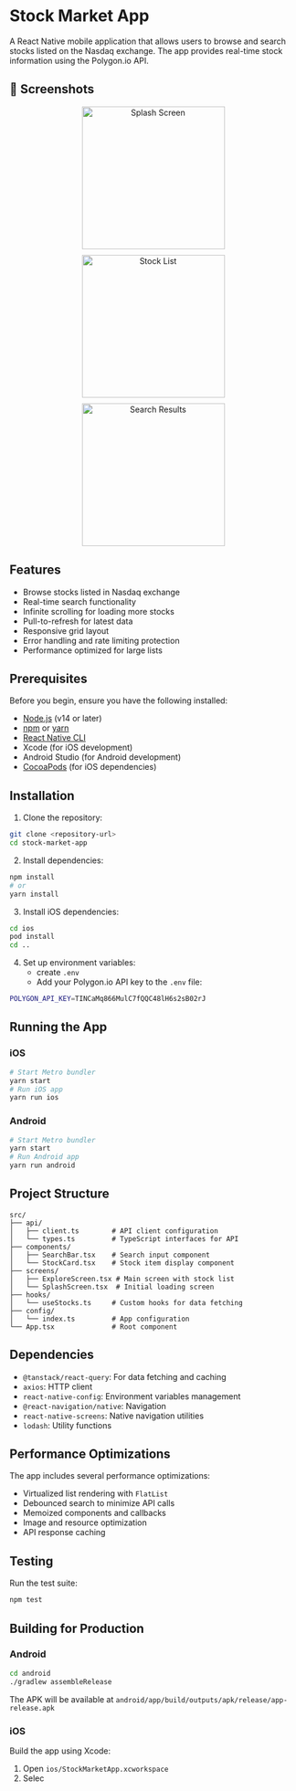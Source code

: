 # Stock Market App

A React Native mobile application that allows users to browse and search stocks listed on the Nasdaq exchange. The app provides real-time stock information using the Polygon.io API.

## 📱 Screenshots
<div align="center">
  <div style="display: flex; flex-direction: row; flex-wrap: wrap; gap: 10px; justify-content: center;">
    <!-- Each screenshot is 250px wide for better README presentation -->
    <img src="./screenshots/splash_screen.png" width="250" alt="Splash Screen" />
    <img src="./screenshots/stock_list.png" width="250" alt="Stock List" />
    <img src="./screenshots/search_results.png" width="250" alt="Search Results" />
  </div>
</div>


## Features

- Browse stocks listed in Nasdaq exchange
- Real-time search functionality
- Infinite scrolling for loading more stocks
- Pull-to-refresh for latest data
- Responsive grid layout
- Error handling and rate limiting protection
- Performance optimized for large lists

## Prerequisites

Before you begin, ensure you have the following installed:
- [Node.js](https://nodejs.org/) (v14 or later)
- [npm](https://www.npmjs.com/) or [yarn](https://yarnpkg.com/)
- [React Native CLI](https://reactnative.dev/docs/environment-setup)
- Xcode (for iOS development)
- Android Studio (for Android development)
- [CocoaPods](https://cocoapods.org/) (for iOS dependencies)

## Installation

1. Clone the repository:
```bash
git clone <repository-url>
cd stock-market-app
```

2. Install dependencies:
```bash
npm install
# or
yarn install
```

3. Install iOS dependencies:
```bash
cd ios
pod install
cd ..
```

4. Set up environment variables:
   - create  `.env`
   - Add your Polygon.io API key to the `.env` file:
```bash
POLYGON_API_KEY=TINCaMq866MulC7fQQC48lH6s2sB02rJ
```

## Running the App

### iOS
```bash
# Start Metro bundler
yarn start
# Run iOS app
yarn run ios
```

### Android
```bash
# Start Metro bundler
yarn start
# Run Android app
yarn run android
```

## Project Structure

```
src/
├── api/
│   ├── client.ts        # API client configuration
│   └── types.ts         # TypeScript interfaces for API
├── components/
│   ├── SearchBar.tsx    # Search input component
│   └── StockCard.tsx    # Stock item display component
├── screens/
│   ├── ExploreScreen.tsx # Main screen with stock list
│   └── SplashScreen.tsx  # Initial loading screen
├── hooks/
│   └── useStocks.ts     # Custom hooks for data fetching
├── config/
│   └── index.ts         # App configuration
└── App.tsx              # Root component
```

## Dependencies

- `@tanstack/react-query`: For data fetching and caching
- `axios`: HTTP client
- `react-native-config`: Environment variables management
- `@react-navigation/native`: Navigation
- `react-native-screens`: Native navigation utilities
- `lodash`: Utility functions

## Performance Optimizations

The app includes several performance optimizations:
- Virtualized list rendering with `FlatList`
- Debounced search to minimize API calls
- Memoized components and callbacks
- Image and resource optimization
- API response caching

## Testing

Run the test suite:
```bash
npm test
```

## Building for Production

### Android
```bash
cd android
./gradlew assembleRelease
```
The APK will be available at `android/app/build/outputs/apk/release/app-release.apk`

### iOS
Build the app using Xcode:
1. Open `ios/StockMarketApp.xcworkspace`
2. Selec
